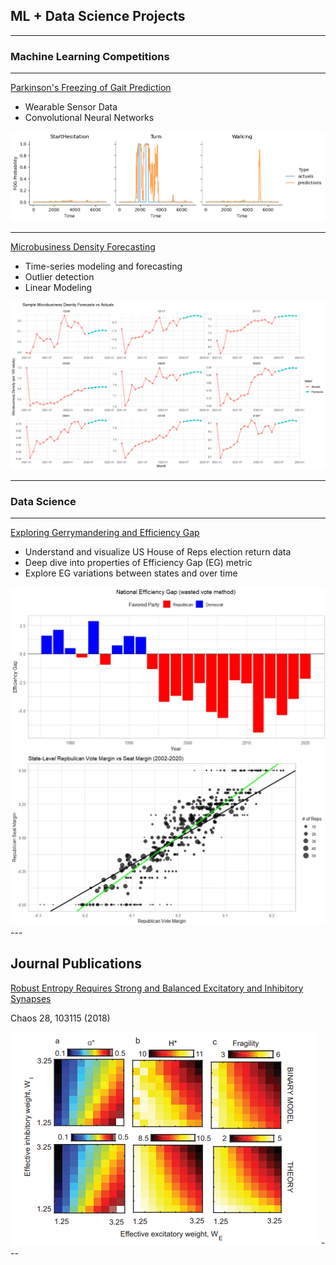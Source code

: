 ## ML + Data Science Projects

---

### Machine Learning Competitions

---
[Parkinson's Freezing of Gait Prediction](/fog_prediction.md)
- Wearable Sensor Data
- Convolutional Neural Networks

<img src="images/fog_preds.png?raw=true"/>

---
[Microbusiness Density Forecasting](/md_forecasting)
- Time-series modeling and forecasting
- Outlier detection
- Linear Modeling

<img src="images/mb_sample_fc.png?raw=true"/>

---
### Data Science

---
[Exploring Gerrymandering and Efficiency Gap](https://github.com/Bandytwin/Exploring_the_World/blob/main/us-house-elections/README.md)
- Understand and visualize US House of Reps election return data
- Deep dive into properties of Efficiency Gap (EG) metric
- Explore EG variations between states and over time

<img src="images/national_eg.webp?raw=true"/>
<img src="images/vote_vs_seat_margin.webp?raw=true"/>
---

## Journal Publications
[Robust Entropy Requires Strong and Balanced Excitatory and Inhibitory Synapses](https://doi.org/10.1063/1.5043429)

Chaos 28, 103115 (2018)

<img src="images/pub_image.png?raw=true"/>
---

